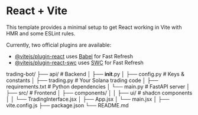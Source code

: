 # React + Vite

This template provides a minimal setup to get React working in Vite with HMR and some ESLint rules.

Currently, two official plugins are available:

- [@vitejs/plugin-react](https://github.com/vitejs/vite-plugin-react/blob/main/packages/plugin-react/README.md) uses [Babel](https://babeljs.io/) for Fast Refresh
- [@vitejs/plugin-react-swc](https://github.com/vitejs/vite-plugin-react-swc) uses [SWC](https://swc.rs/) for Fast Refresh


trading-bot/
├── api/                    # Backend
│   ├── __init__.py
│   ├── config.py          # Keys & constants
│   ├── trading.py         # Your Solana trading code
│   ├── requirements.txt   # Python dependencies
│   └── main.py           # FastAPI server
│
├── src/                   # Frontend
│   ├── components/
│   │   ├── ui/           # shadcn components
│   │   └── TradingInterface.jsx
│   ├── App.jsx
│   └── main.jsx
│
├── vite.config.js
├── package.json
└── README.md   